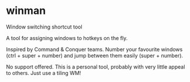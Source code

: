 # winman
Window switching shortcut tool

A tool for assigning windows to hotkeys on the fly. 

Inspired by Command & Conquer teams. Number your favourite windows (ctrl + super + number) and jump between them easily (super + number).

No support offered. This is a personal tool, probably with very little appeal to others. Just use a tiling WM!
